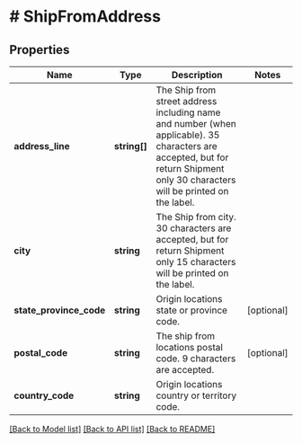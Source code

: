 # # ShipFromAddress

## Properties

Name | Type | Description | Notes
------------ | ------------- | ------------- | -------------
**address_line** | **string[]** | The Ship from street address including name and number (when applicable). 35 characters are accepted, but for return Shipment only 30 characters will be printed on the label. |
**city** | **string** | The Ship from city. 30 characters are accepted, but for return Shipment only 15 characters will be printed on the label. |
**state_province_code** | **string** | Origin locations state or province code. | [optional]
**postal_code** | **string** | The ship from locations postal code. 9 characters are accepted. | [optional]
**country_code** | **string** | Origin locations country or territory code. |

[[Back to Model list]](../../README.md#models) [[Back to API list]](../../README.md#endpoints) [[Back to README]](../../README.md)
